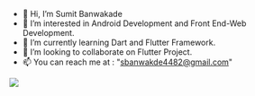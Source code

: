 - 👋 Hi, I’m Sumit Banwakade
- 👀 I’m interested in  Android Development and Front End-Web Development.
- 🌱 I’m currently learning Dart and Flutter Framework.
- 💞️ I’m looking to collaborate on Flutter Project.
- 📫 You can reach me at : "sbanwakde4482@gmail.com"

<!---
Sumit4482/Sumit4482 is a ✨ special ✨ repository because its `README.md` (this file) appears on your GitHub profile.
You can click the Preview link to take a look at your changes.
--->
![](https://komarev.com/ghpvc/?username=Sumit4482&color=green)
